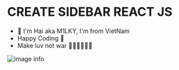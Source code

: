 # CREATE SIDEBAR REACT JS

- 💎 I'm Hai aka M1LKY, I'm from VietNam
- Happy Coding 🥰
- Make luv not war 💖💛🧡💚💙💜

![image info](/twitter-sidebar/public/twitter-sidebar.jpg)
